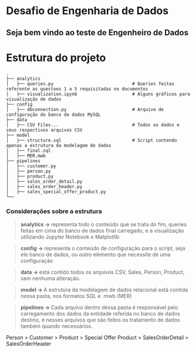 # Desafio de Engenharia de Dados

## Seja bem vindo ao teste de Engenheiro de Dados

<h1>Estrutura do projeto</h1>

    .
    ├── analytics                             
    │   ├── queries.py                              # Queries feitas referente as questoes 1 a 5 requisitadas no documentos
    │   ├── visualization.ipynb                     # Alguns gráficos para visualização de dados
    ├── config
    │   ├── dbconnection.py                         # Arquivo de configuração do banco de dados MySQL
    ├── data                                        
    │   ├── CSV Files...                            # Todos os dados e seus respectivos arquivos CSV
    ├── model
    │   ├── structure.sql                           # Script contendo apenas a estrutura da modelagem de dados
    │   ├── final.sql                               
    │   ├── MER.mwb                                 
    ├── pipelines
    │   ├── customer.py
    │   ├── person.py
    │   ├── product.py
    │   ├── sales_order_detail.py
    │   ├── sales_order_header.py
    │   ├── sales_special_offer_product.py
    └── 

<h3>Considerações sobre a estrutura</h3>
    
><b>analytics -> </b> representa todo o conteúdo que se trata do fim, queries feitas em cima do banco de dados final carregado, e a visualização utilizando Jupyter Notebook e Matplotlib

><b>config -> </b>representa o conteúdo de configuração para o script, seja ele banco de dados, ou outro elemento que necessite de uma configuração

><b>data -> </b> está contido todos os arquivos CSV, Sales, Person, Product, sem nenhuma alteração.
                              
><b>model -> </b> A estrutura da modelagem de dados relacional está contida nessa pasta, nos formatos SQL e .mwb (MER)                              
    
><b>pipelines -> </b> Cada arquivo dentro dessa pasta é responsável pelo carregamento dos dados da entidade referida no banco de dados destino, é nesses arquivos que são feitos os tratamento de dados também quando necessários.

Person > Customer > Product > Special Offer Product > SalesOrderDetail > SalesOrderHeader

